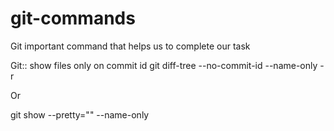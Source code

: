 # git-commands
Git important command that helps us to complete our task


Git:: show files only on commit id
git diff-tree --no-commit-id --name-only -r <commit-hash>

Or

git show --pretty="" --name-only <commit-hash>
  
  
